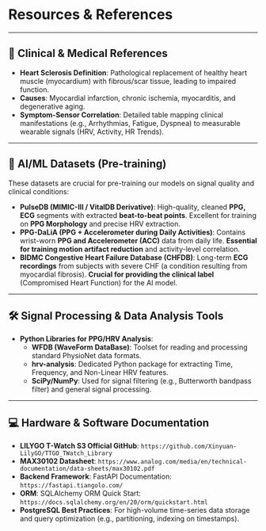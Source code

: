 # Resources & References

---

## 🎯 Clinical & Medical References

* **Heart Sclerosis Definition**: Pathological replacement of healthy heart muscle (myocardium) with fibrous/scar tissue, leading to impaired function.
* **Causes**: Myocardial infarction, chronic ischemia, myocarditis, and degenerative aging.
* **Symptom-Sensor Correlation**: Detailed table mapping clinical manifestations (e.g., Arrhythmias, Fatigue, Dyspnea) to measurable wearable signals (HRV, Activity, HR Trends).

---

## 💾 AI/ML Datasets (Pre-training)

These datasets are crucial for pre-training our models on signal quality and clinical conditions:

* **PulseDB (MIMIC-III / VitalDB Derivative)**: High-quality, cleaned **PPG, ECG** segments with extracted **beat-to-beat points**. Excellent for training on **PPG Morphology** and precise HRV extraction.
* **PPG-DaLiA (PPG + Accelerometer during Daily Activities)**: Contains wrist-worn **PPG and Accelerometer (ACC)** data from daily life. **Essential for training motion artifact reduction** and activity-level correlation.
* **BIDMC Congestive Heart Failure Database (CHFDB)**: Long-term **ECG recordings** from subjects with severe CHF (a condition resulting from myocardial fibrosis). **Crucial for providing the clinical label** (Compromised Heart Function) for the AI model.

---

## 🛠 Signal Processing & Data Analysis Tools

* **Python Libraries for PPG/HRV Analysis**:
    * **WFDB (WaveForm DataBase)**: Toolset for reading and processing standard PhysioNet data formats.
    * **hrv-analysis**: Dedicated Python package for extracting Time, Frequency, and Non-Linear HRV features.
    * **SciPy/NumPy**: Used for signal filtering (e.g., Butterworth bandpass filter) and general signal processing.

---

## 💻 Hardware & Software Documentation

* **LILYGO T-Watch S3 Official GitHub**: `https://github.com/Xinyuan-LilyGO/TTGO_TWatch_Library`
* **MAX30102 Datasheet**: `https://www.analog.com/media/en/technical-documentation/data-sheets/max30102.pdf`
* **Backend Framework**: FastAPI Documentation: `https://fastapi.tiangolo.com/`
* **ORM**: SQLAlchemy ORM Quick Start: `https://docs.sqlalchemy.org/en/20/orm/quickstart.html`
* **PostgreSQL Best Practices**: For high-volume time-series data storage and query optimization (e.g., partitioning, indexing on timestamps).
